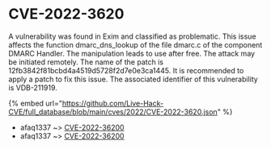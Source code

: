 # CVE-2022-3620

A vulnerability was found in Exim and classified as problematic. This issue affects the function dmarc_dns_lookup of the file dmarc.c of the component DMARC Handler. The manipulation leads to use after free. The attack may be initiated remotely. The name of the patch is 12fb3842f81bcbd4a4519d5728f2d7e0e3ca1445. It is recommended to apply a patch to fix this issue. The associated identifier of this vulnerability is VDB-211919.

{% embed url="https://github.com/Live-Hack-CVE/full_database/blob/main/cves/2022/CVE-2022-3620.json" %}


* afaq1337 ~> [CVE-2022-36200](https://www.alice-snow.ru/2022/database/cve-2022-3620/cve-2022-36200-afaq1337)
* afaq1337 ~> [CVE-2022-36200](https://www.alice-snow.ru/2022/database/cve-2022-3620/cve-2022-36200-afaq1337)